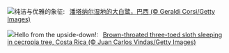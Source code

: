 ![](https://www.bing.com/th?id=OHR.ArdeAlba_ZH-CN6807697569_UHD.jpg&w=1000)纯洁与优雅的象征:&nbsp;&ensp;[潘塔纳尔湿地的大白鹭，巴西 (© Geraldi Corsi/Getty Images)](https://www.bing.com/th?id=OHR.ArdeAlba_ZH-CN6807697569_UHD.jpg)
<br><br/>
![](https://www.bing.com/th?id=OHR.SleepySloth_EN-US2834457510_UHD.jpg&w=1000)Hello from the upside-down!:&nbsp;&ensp;[Brown-throated three-toed sloth sleeping in cecropia tree, Costa Rica (© Juan Carlos Vindas/Getty Images)](https://www.bing.com/th?id=OHR.SleepySloth_EN-US2834457510_UHD.jpg)
<br><br/>
